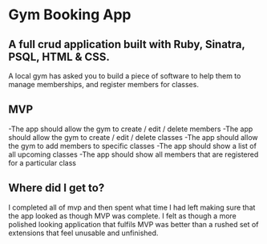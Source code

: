 # Gym Booking App

## A full crud application built with Ruby, Sinatra, PSQL, HTML & CSS.

A local gym has asked you to build a piece of software to help them to manage memberships, and register members for classes.

## MVP

-The app should allow the gym to create / edit / delete members
-The app should allow the gym to create / edit / delete classes
-The app should allow the gym to add members to specific classes
-The app should show a list of all upcoming classes
-The app should show all members that are registered for a particular class

## Where did I get to?

I completed all of mvp and then spent what time I had left making sure that the app looked as though MVP was complete.
I felt as though a more polished looking application that fulfils MVP was better than a rushed set of extensions that
feel unusable and unfinished.
